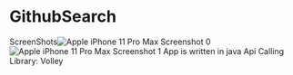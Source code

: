 # GithubSearch
ScreenShots![Apple iPhone 11 Pro Max Screenshot 0](https://user-images.githubusercontent.com/64933042/204058189-600432b7-8e22-4727-922c-716033a3b05d.png)
![Apple iPhone 11 Pro Max Screenshot 1](https://user-images.githubusercontent.com/64933042/204058198-18b07044-b566-403d-8e50-79d5c294d7fa.png)
App is written in java
Api Calling Library: Volley
